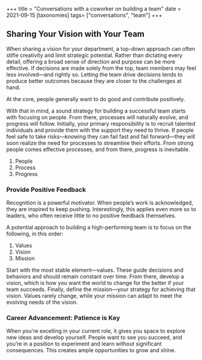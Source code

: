 +++
title = "Conversations with a coworker on building a team"
date = 2021-09-15
[taxonomies]
tags= ["conversations", "team"]
+++

## Sharing Your Vision with Your Team
When sharing a vision for your department, a top-down approach can often stifle creativity and limit strategic potential. Rather than dictating every detail, offering a broad sense of direction and purpose can be more effective. If decisions are made solely from the top, team members may feel less involved—and rightly so. Letting the team drive decisions tends to produce better outcomes because they are closer to the challenges at hand.

At the core, people generally want to do good and contribute positively.

With that in mind, a sound strategy for building a successful team starts with focusing on people. From there, processes will naturally evolve, and progress will follow. Initially, your primary responsibility is to recruit talented individuals and provide them with the support they need to thrive. If people feel safe to take risks—knowing they can fail fast and fail forward—they will soon realize the need for processes to streamline their efforts. From strong people comes effective processes, and from there, progress is inevitable.

1. People
2. Process
3. Progress

### Provide Positive Feedback

Recognition is a powerful motivator. When people’s work is acknowledged, they are inspired to keep pushing. Interestingly, this applies even more so to leaders, who often receive little to no positive feedback themselves.

A potential approach to building a high-performing team is to focus on the following, in this order:

1. Values
2. Vision
3. Mission

Start with the most stable element—values. These guide decisions and behaviors and should remain constant over time. From there, develop a vision, which is how you want the world to change for the better if your team succeeds. Finally, define the mission—your strategy for achieving that vision. Values rarely change, while your mission can adapt to meet the evolving needs of the vision.

###  Career Advancement: Patience is Key

When you're excelling in your current role, it gives you space to explore new ideas and develop yourself. People want to see you succeed, and you’re in a position to experiment and learn without significant consequences. This creates ample opportunities to grow and shine.

